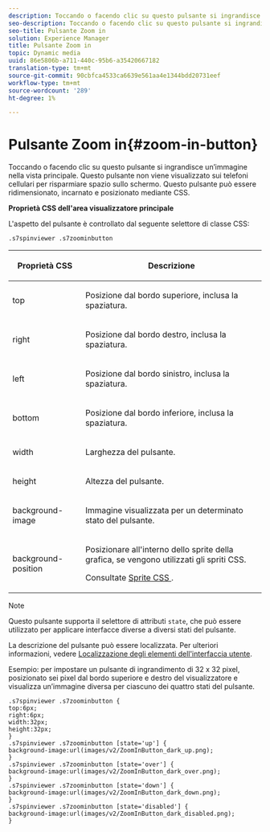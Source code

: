 ```yaml
---
description: Toccando o facendo clic su questo pulsante si ingrandisce un’immagine nella vista principale. Questo pulsante non viene visualizzato sui telefoni cellulari per risparmiare spazio sullo schermo. Questo pulsante può essere ridimensionato, incarnato e posizionato mediante CSS.
seo-description: Toccando o facendo clic su questo pulsante si ingrandisce un’immagine nella vista principale. Questo pulsante non viene visualizzato sui telefoni cellulari per risparmiare spazio sullo schermo. Questo pulsante può essere ridimensionato, incarnato e posizionato mediante CSS.
seo-title: Pulsante Zoom in
solution: Experience Manager
title: Pulsante Zoom in
topic: Dynamic media
uuid: 86e5806b-a711-440c-95b6-a35420667182
translation-type: tm+mt
source-git-commit: 90cbfca4533ca6639e561aa4e1344bdd20731eef
workflow-type: tm+mt
source-wordcount: '289'
ht-degree: 1%

---
```



# Pulsante Zoom in{#zoom-in-button}

Toccando o facendo clic su questo pulsante si ingrandisce un’immagine nella vista principale. Questo pulsante non viene visualizzato sui telefoni cellulari per risparmiare spazio sullo schermo. Questo pulsante può essere ridimensionato, incarnato e posizionato mediante CSS.

<!--<a id="section_061E550C1C1D4DB2BD663A898895B38C"></a>-->

**Proprietà CSS dell&#39;area visualizzatore principale**

L&#39;aspetto del pulsante è controllato dal seguente selettore di classe CSS:

```
.s7spinviewer .s7zoominbutton
```

<table id="table_94EE3F5BBE4547C0B4943471CEE7EDE4"> 
 <thead> 
  <tr> 
   <th colname="col1" class="entry"> <p> Proprietà CSS </p> </th> 
   <th colname="col2" class="entry"> <p>Descrizione </p> </th> 
  </tr> 
 </thead>
 <tbody> 
  <tr> 
   <td colname="col1"> <p> <span class="codeph"> top  </span> </p> </td> 
   <td colname="col2"> <p>Posizione dal bordo superiore, inclusa la spaziatura. </p> </td> 
  </tr> 
  <tr> 
   <td colname="col1"> <p> <span class="codeph"> right  </span> </p> </td> 
   <td colname="col2"> <p>Posizione dal bordo destro, inclusa la spaziatura. </p> </td> 
  </tr> 
  <tr> 
   <td colname="col1"> <p> <span class="codeph"> left  </span> </p> </td> 
   <td colname="col2"> <p>Posizione dal bordo sinistro, inclusa la spaziatura. </p> </td> 
  </tr> 
  <tr> 
   <td colname="col1"> <p> <span class="codeph"> bottom  </span> </p> </td> 
   <td colname="col2"> <p>Posizione dal bordo inferiore, inclusa la spaziatura. </p> </td> 
  </tr> 
  <tr> 
   <td colname="col1"> <p> <span class="codeph"> width </span> </p> </td> 
   <td colname="col2"> <p>Larghezza del pulsante. </p> </td> 
  </tr> 
  <tr> 
   <td colname="col1"> <p> <span class="codeph"> height </span> </p> </td> 
   <td colname="col2"> <p>Altezza del pulsante. </p> </td> 
  </tr> 
  <tr> 
   <td colname="col1"> <p> <span class="codeph"> background-image  </span> </p> </td> 
   <td colname="col2"> <p>Immagine visualizzata per un determinato stato del pulsante. </p> </td> 
  </tr> 
  <tr> 
   <td colname="col1"> <p> <span class="codeph"> background-position  </span> </p> </td> 
   <td colname="col2"> <p>Posizionare all'interno dello sprite della grafica, se vengono utilizzati gli spriti CSS. </p> <p>Consultate <a href="../../../c-html5-s7-aem-asset-viewers/c-html5-spin-viewer-about/c-html5-spin-viewer-customizingviewer/c-html5-spin-viewer-customizingviewer.md#section-b671c70acf284cb0aea678c2d2e4babc" format="dita" scope="local"> Sprite CSS </a>. </p> </td> 
  </tr> 
 </tbody> 
</table>

>[!NOTE]
>
>Questo pulsante supporta il selettore di attributi `state`, che può essere utilizzato per applicare interfacce diverse a diversi stati del pulsante.

La descrizione del pulsante può essere localizzata. Per ulteriori informazioni, vedere [Localizzazione degli elementi dell&#39;interfaccia utente](../../../c-html5-s7-aem-asset-viewers/c-html5-spin-viewer-about/c-html5-spin-viewer-localization.md#concept-e35c15c9e82648328806cdc6aa255d98).

Esempio: per impostare un pulsante di ingrandimento di 32 x 32 pixel, posizionato sei pixel dal bordo superiore e destro del visualizzatore e visualizza un’immagine diversa per ciascuno dei quattro stati del pulsante.

```
.s7spinviewer .s7zoominbutton { 
top:6px; 
right:6px; 
width:32px; 
height:32px; 
} 
.s7spinviewer .s7zoominbutton [state='up'] { 
background-image:url(images/v2/ZoomInButton_dark_up.png); 
} 
.s7spinviewer .s7zoominbutton [state='over'] {  
background-image:url(images/v2/ZoomInButton_dark_over.png); 
} 
.s7spinviewer .s7zoominbutton [state='down'] {  
background-image:url(images/v2/ZoomInButton_dark_down.png); 
} 
.s7spinviewer .s7zoominbutton [state='disabled'] { 
background-image:url(images/v2/ZoomInButton_dark_disabled.png); 
}
```


